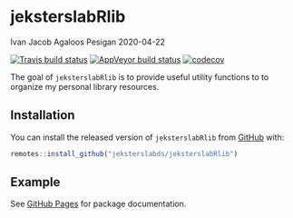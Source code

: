 jeksterslabRlib
================
Ivan Jacob Agaloos Pesigan
2020-04-22

<!-- README.md is generated from README.Rmd. Please edit that file -->

<!-- badges: start -->

[![Travis build
status](https://travis-ci.org/jeksterslabds/jeksterslabRlib.svg?branch=master)](https://travis-ci.org/jeksterslabds/jeksterslabRlib)
[![AppVeyor build
status](https://ci.appveyor.com/api/projects/status/github/jeksterslabds/jeksterslabRlib?branch=master&svg=true)](https://ci.appveyor.com/project/jeksterslabds/jeksterslabRlib)
[![codecov](https://codecov.io/github/jeksterslabds/jeksterslabRlib/branch/master/graphs/badge.svg)](https://codecov.io/github/jeksterslabds/jeksterslabRlib)
<!-- badges: end -->

The goal of `jeksterslabRlib` is to provide useful utility functions to
to organize my personal library resources.

## Installation

You can install the released version of `jeksterslabRlib` from
[GitHub](https://github.com/jeksterslabds/jeksterslabRlib) with:

``` r
remotes::install_github("jeksterslabds/jeksterslabRlib")
```

## Example

See [GitHub
Pages](https://jeksterslabds.github.io/jeksterslabRlib/index.html) for
package documentation.
